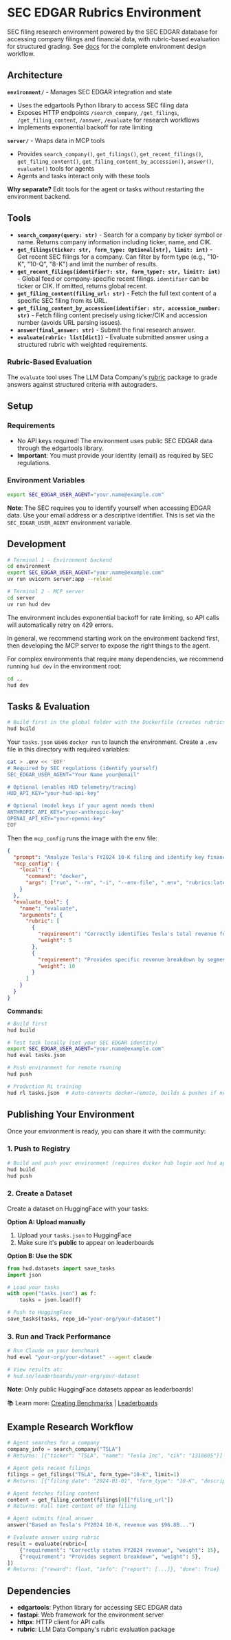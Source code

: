 # SEC EDGAR Rubrics Environment

SEC filing research environment powered by the SEC EDGAR database for accessing company filings and financial data, with rubric-based evaluation for structured grading.
See [docs](https://docs.hud.so/build-environments) for the complete environment design workflow.

## Architecture

**`environment/`** - Manages SEC EDGAR integration and state
- Uses the edgartools Python library to access SEC filing data
- Exposes HTTP endpoints `/search_company`, `/get_filings`, `/get_filing_content`, `/answer`, `/evaluate` for research workflows
- Implements exponential backoff for rate limiting

**`server/`** - Wraps data in MCP tools
- Provides `search_company()`, `get_filings()`, `get_recent_filings()`, `get_filing_content()`, `get_filing_content_by_accession()`, `answer()`, `evaluate()` tools for agents
- Agents and tasks interact only with these tools

**Why separate?** Edit tools for the agent or tasks without restarting the environment backend.

## Tools

- **`search_company(query: str)`** - Search for a company by ticker symbol or name. Returns company information including ticker, name, and CIK.
- **`get_filings(ticker: str, form_type: Optional[str], limit: int)`** - Get recent SEC filings for a company. Can filter by form type (e.g., "10-K", "10-Q", "8-K") and limit the number of results.
- **`get_recent_filings(identifier?: str, form_type?: str, limit?: int)`** - Global feed or company-specific recent filings. `identifier` can be ticker or CIK. If omitted, returns global recent.
- **`get_filing_content(filing_url: str)`** - Fetch the full text content of a specific SEC filing from its URL.
- **`get_filing_content_by_accession(identifier: str, accession_number: str)`** - Fetch filing content precisely using ticker/CIK and accession number (avoids URL parsing issues).
- **`answer(final_answer: str)`** - Submit the final research answer.
- **`evaluate(rubric: list[dict])`** - Evaluate submitted answer using a structured rubric with weighted requirements.

### Rubric-Based Evaluation

The `evaluate` tool uses The LLM Data Company's [rubric](https://github.com/The-LLM-Data-Company/rubric/) package to grade answers against structured criteria with autograders.

## Setup

### Requirements
- No API keys required! The environment uses public SEC EDGAR data through the edgartools library.
- **Important**: You must provide your identity (email) as required by SEC regulations.

### Environment Variables
```bash
export SEC_EDGAR_USER_AGENT="your.name@example.com"
```

**Note**: The SEC requires you to identify yourself when accessing EDGAR data. Use your email address or a descriptive identifier. This is set via the `SEC_EDGAR_USER_AGENT` environment variable.

## Development

```bash
# Terminal 1 - Environment backend
cd environment
export SEC_EDGAR_USER_AGENT="your.name@example.com"
uv run uvicorn server:app --reload

# Terminal 2 - MCP server
cd server
uv run hud dev
```

The environment includes exponential backoff for rate limiting, so API calls will automatically retry on 429 errors.

In general, we recommend starting work on the environment backend first, then developing the MCP server to expose the right things to the agent.

For complex environments that require many dependencies, we recommend running `hud dev` in the environment root:
```bash
cd ..
hud dev
```

## Tasks & Evaluation

```bash
# Build first in the global folder with the Dockerfile (creates rubrics:0.1.0)
hud build
```

Your `tasks.json` uses `docker run` to launch the environment. Create a `.env` file in this directory with required variables:

```bash
cat > .env << 'EOF'
# Required by SEC regulations (identify yourself)
SEC_EDGAR_USER_AGENT="Your Name your@email"

# Optional (enables HUD telemetry/tracing)
HUD_API_KEY="your-hud-api-key"

# Optional (model keys if your agent needs them)
ANTHROPIC_API_KEY="your-anthropic-key"
OPENAI_API_KEY="your-openai-key"
EOF
```

Then the `mcp_config` runs the image with the env file:

```json
{
  "prompt": "Analyze Tesla's FY2024 10-K filing and identify key financial metrics",
  "mcp_config": {
    "local": {
      "command": "docker",
      "args": ["run", "--rm", "-i", "--env-file", ".env", "rubrics:latest"]
    }
  },
  "evaluate_tool": {
    "name": "evaluate",
    "arguments": {
      "rubric": [
        {
          "requirement": "Correctly identifies Tesla's total revenue for FY2024",
          "weight": 5
        },
        {
          "requirement": "Provides specific revenue breakdown by segment",
          "weight": 10
        }
      ]
    }
  }
}
```

**Commands:**
```bash
# Build first
hud build

# Test task locally (set your SEC EDGAR identity)
export SEC_EDGAR_USER_AGENT="your.name@example.com"
hud eval tasks.json

# Push environment for remote running
hud push

# Production RL training
hud rl tasks.json  # Auto-converts docker→remote, builds & pushes if needed
```

## Publishing Your Environment

Once your environment is ready, you can share it with the community:

### 1. Push to Registry
```bash
# Build and push your environment (requires docker hub login and hud api key)
hud build
hud push
```

### 2. Create a Dataset

Create a dataset on HuggingFace with your tasks:

**Option A: Upload manually**
1. Upload your `tasks.json` to HuggingFace
2. Make sure it's **public** to appear on leaderboards

**Option B: Use the SDK**
```python
from hud.datasets import save_tasks
import json

# Load your tasks
with open("tasks.json") as f:
    tasks = json.load(f)

# Push to HuggingFace
save_tasks(tasks, repo_id="your-org/your-dataset")
```

### 3. Run and Track Performance

```bash
# Run Claude on your benchmark
hud eval "your-org/your-dataset" --agent claude

# View results at:
# hud.so/leaderboards/your-org/your-dataset
```

**Note**: Only public HuggingFace datasets appear as leaderboards!

📚 Learn more: [Creating Benchmarks](https://docs.hud.so/evaluate-agents/create-benchmarks) | [Leaderboards](https://docs.hud.so/evaluate-agents/leaderboards)

## Example Research Workflow

```python
# Agent searches for a company
company_info = search_company("TSLA")
# Returns: [{"ticker": "TSLA", "name": "Tesla Inc", "cik": "1318605"}]

# Agent gets recent filings
filings = get_filings("TSLA", form_type="10-K", limit=1)
# Returns: [{"filing_date": "2024-01-01", "form_type": "10-K", "description": "...", "filing_url": "..."}]

# Agent fetches filing content
content = get_filing_content(filings[0]["filing_url"])
# Returns: Full text content of the filing

# Agent submits final answer
answer("Based on Tesla's FY2024 10-K, revenue was $96.8B...")

# Evaluate answer using rubric
result = evaluate(rubric=[
    {"requirement": "Correctly states FY2024 revenue", "weight": 15},
    {"requirement": "Provides segment breakdown", "weight": 5},
])
# Returns: {"reward": float, "info": {"report": [...]}, "done": True}
```

## Dependencies

- **edgartools**: Python library for accessing SEC EDGAR data
- **fastapi**: Web framework for the environment server
- **httpx**: HTTP client for API calls
- **rubric**: LLM Data Company's rubric evaluation package
